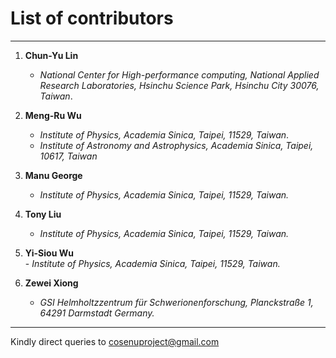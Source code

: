 # List of contributors
---                 

1. **Chun-Yu Lin**                                                                           
    - _National Center for High-performance computing, National Applied Research Laboratories, Hsinchu Science Park, Hsinchu City 30076,  Taiwan_.

2. **Meng-Ru Wu**
    - _Institute of Physics, Academia Sinica, Taipei, 11529, Taiwan_.
    - _Institute of Astronomy and Astrophysics, Academia Sinica, Taipei, 10617, Taiwan_

3. **Manu George**
    - _Institute of Physics, Academia Sinica, Taipei, 11529, Taiwan._

3. **Tony Liu**
    - _Institute of Physics, Academia Sinica, Taipei, 11529, Taiwan._

4. **Yi-Siou Wu**                                        
        - _Institute of Physics, Academia Sinica, Taipei, 11529, Taiwan._
                                                                                    
5. **Zewei Xiong**
    - _GSI Helmholtzzentrum für Schwerionenforschung, Planckstraße 1, 64291 Darmstadt Germany._

---                                                                                     
   Kindly direct queries to cosenuproject@gmail.com                                       
